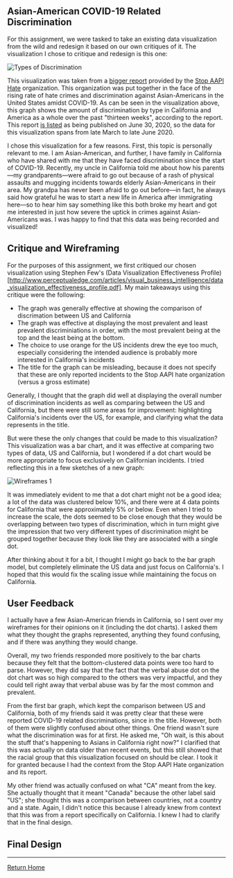 ## Asian-American COVID-19 Related Discrimination 

For this assignment, we were tasked to take an existing data visualization from the wild and redesign it based on our own critiques of it. The visualization I chose to critique and redesign is this one:

![Types of Discrimination](https://i.imgur.com/nB6VsDw.png)

This visualization was taken from a [bigger report](https://secureservercdn.net/104.238.69.231/a1w.90d.myftpupload.com/wp-content/uploads/2020/10/Stop_AAPI_Hate_CA_Report_200630.pdf) provided by the [Stop AAPI Hate](https://stopaapihate.org/) organization. This organization was put together in the face of the rising rate of hate crimes and discrimination against Asian-Americans in the United States amidst COVID-19. As can be seen in the visualization above, this graph shows the amount of discrimination by type in California and America as a whole over the past "thirteen weeks", according to the report. This report [is listed](https://stopaapihate.org/reportsreleases/) as being published on June 30, 2020, so the data for this visualization spans from late March to late June 2020.  

I chose this visualization for a few reasons. First, this topic is personally relevant to me. I am Asian-American, and further, I have family in California who have shared with me that they have faced discrimination since the start of COVID-19. Recently, my uncle in California told me about how his parents&mdash;my grandparents&mdash;were afraid to go out because of a rash of physical assaults and mugging incidents towards elderly Asian-Americans in their area. My grandpa has never been afraid to go out before&mdash;in fact, he always said how grateful he was to start a new life in America after immigrating here&mdash;so to hear him say something like this both broke my heart and got me interested in just how severe the uptick in crimes against Asian-Americans was. I was happy to find that this data was being recorded and visualized! 

## Critique and Wireframing 

For the purposes of this assignment, we first critiqued our chosen visualization using Stephen Few's (Data Visualization Effectiveness Profile)[http://www.perceptualedge.com/articles/visual_business_intelligence/data_visualization_effectiveness_profile.pdf]. My main takeaways using this critique were the following: 

* The graph was generally effective at showing the comparison of discrimation between US and California 
* The graph was effective at displaying the most prevalent and least prevalent discriminiations in order, with the most prevalent being at the top and the least being at the bottom. 
* The choice to use orange for the US incidents drew the eye too much, especially considering the intended audience is probably more interested in California's incidents 
* The title for the graph can be misleading, because it does not specify that these are only reported incidents to the Stop AAPI hate organization (versus a gross estimate) 

Generally, I thought that the graph did well at displaying the overall number of discrimination incidents as well as comparing between the US and California, but there were still some areas for improvement: highlighting California's incidents over the US, for example, and clarifying what the data represents in the title. 

But were these the only changes that could be made to this visualization? This visualization was a bar chart, and it was effective at comparing two types of data, US and California, but I wondered if a dot chart would be more appropriate to focus exclusively on Californian incidents. I tried reflecting this in a few sketches of a new graph: 

![Wireframes 1]( )

It was immediately evident to me that a dot chart might not be a good idea; a lot of the data was clustered below 10%, and there were at 4 data points for California that were approximately 5% or below. Even when I tried to increase the scale, the dots seemed to be close enough that they would be overlapping between two types of discrimination, which in turn might give the impression that two very different types of discrimination might be grouped together because they look like they are associated with a single dot.

After thinking about it for a bit, I thought I might go back to the bar graph model, but completely eliminate the US data and just focus on California's. I hoped that this would fix the scaling issue while maintaining the focus on California. 

## User Feedback 

I actually have a few Asian-American friends in California, so I sent over my wireframes for their opinions on it (including the dot charts). I asked them what they thought the graphs represented, anything they found confusing, and if there was anything they would change. 

Overall, my two friends responded more positively to the bar charts because they felt that the bottom-clustered data points were too hard to parse. However, they did say that the fact that the verbal abuse dot on the dot chart was so high compared to the others was very impactful, and they could tell right away that verbal abuse was by far the most common and prevalent. 

From the first bar graph, which kept the comparison between US and California, both of my friends said it was pretty clear that these were reported COVID-19 related discriminations, since in the title. However, both of them were slightly confused about other things. One friend wasn't sure what the discrimination was for at first. He asked me, "Oh wait, is this about the stuff that's happening to Asians in California right now?" I clarified that this was actually on data older than recent events, but this still showed that the racial group that this visualization focused on should be clear. I took it for granted because I had the context from the Stop AAPI Hate organization and its report. 

My other friend was actually confused on what "CA" meant from the key. She actually thought that it meant "Canada" because the other label said "US"; she thought this was a comparison between countries, not a country and a state. Again, I didn't notice this because I already knew from context that this was from a report specifically on California. I knew I had to clarify that in the final design. 



## Final Design 

<div class="flourish-embed flourish-chart" data-src="visualisation/5360600"><script src="https://public.flourish.studio/resources/embed.js"></script></div>

<hr>

[Return Home](https://ascho18.github.io/cho-portfolio/) 
